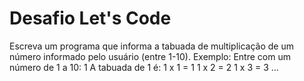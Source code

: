 # Desafio Let's Code

Escreva um programa que informa a tabuada de multiplicação de um
número informado pelo usuário (entre 1-10). Exemplo:
Entre com um número de 1 a 10:
1
A tabuada de 1 é:
1 x 1 = 1
1 x 2 = 2
1 x 3 = 3
…
